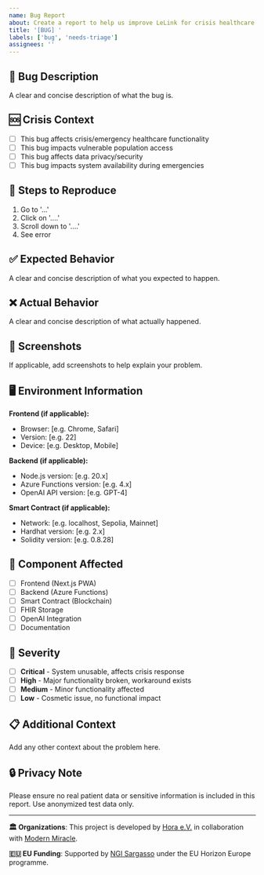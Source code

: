```yaml
---
name: Bug Report
about: Create a report to help us improve LeLink for crisis healthcare situations
title: '[BUG] '
labels: ['bug', 'needs-triage']
assignees: ''
---
```


## 🐛 **Bug Description**
A clear and concise description of what the bug is.

## 🆘 **Crisis Context**
- [ ] This bug affects crisis/emergency healthcare functionality
- [ ] This bug impacts vulnerable population access
- [ ] This bug affects data privacy/security
- [ ] This bug impacts system availability during emergencies

## 🔄 **Steps to Reproduce**
1. Go to '...'
2. Click on '....'
3. Scroll down to '....'
4. See error

## ✅ **Expected Behavior**
A clear and concise description of what you expected to happen.

## ❌ **Actual Behavior**
A clear and concise description of what actually happened.

## 📸 **Screenshots**
If applicable, add screenshots to help explain your problem.

## 🖥️ **Environment Information**
**Frontend (if applicable):**
- Browser: [e.g. Chrome, Safari]
- Version: [e.g. 22]
- Device: [e.g. Desktop, Mobile]

**Backend (if applicable):**
- Node.js version: [e.g. 20.x]
- Azure Functions version: [e.g. 4.x]
- OpenAI API version: [e.g. GPT-4]

**Smart Contract (if applicable):**
- Network: [e.g. localhost, Sepolia, Mainnet]
- Hardhat version: [e.g. 2.x]
- Solidity version: [e.g. 0.8.28]

## 🔗 **Component Affected**
- [ ] Frontend (Next.js PWA)
- [ ] Backend (Azure Functions)
- [ ] Smart Contract (Blockchain)
- [ ] FHIR Storage
- [ ] OpenAI Integration
- [ ] Documentation

## 🚨 **Severity**
- [ ] **Critical** - System unusable, affects crisis response
- [ ] **High** - Major functionality broken, workaround exists
- [ ] **Medium** - Minor functionality affected
- [ ] **Low** - Cosmetic issue, no functional impact

## 📋 **Additional Context**
Add any other context about the problem here.

## 🔒 **Privacy Note**
Please ensure no real patient data or sensitive information is included in this report. Use anonymized test data only.

---

**🏛️ Organizations**: This project is developed by [Hora e.V.](https://hora-ev.eu) in collaboration with [Modern Miracle](https://modern-miracle.com).

**🇪🇺 EU Funding**: Supported by [NGI Sargasso](https://ngisargasso.eu/) under the EU Horizon Europe programme.
